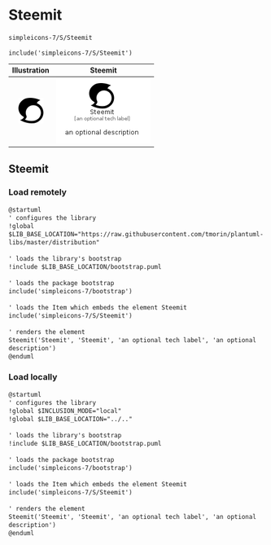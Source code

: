 # Steemit


```text
simpleicons-7/S/Steemit
```

```text
include('simpleicons-7/S/Steemit')
```



| Illustration | Steemit |
| :---: | :---: |
| ![illustration for Illustration](../../simpleicons-7/S/Steemit.png) | ![illustration for Steemit](../../simpleicons-7/S/Steemit.Local.png) |




## Steemit

### Load remotely
```plantuml
@startuml
' configures the library
!global $LIB_BASE_LOCATION="https://raw.githubusercontent.com/tmorin/plantuml-libs/master/distribution"

' loads the library's bootstrap
!include $LIB_BASE_LOCATION/bootstrap.puml

' loads the package bootstrap
include('simpleicons-7/bootstrap')

' loads the Item which embeds the element Steemit
include('simpleicons-7/S/Steemit')

' renders the element
Steemit('Steemit', 'Steemit', 'an optional tech label', 'an optional description')
@enduml
```

### Load locally
```plantuml
@startuml
' configures the library
!global $INCLUSION_MODE="local"
!global $LIB_BASE_LOCATION="../.."

' loads the library's bootstrap
!include $LIB_BASE_LOCATION/bootstrap.puml

' loads the package bootstrap
include('simpleicons-7/bootstrap')

' loads the Item which embeds the element Steemit
include('simpleicons-7/S/Steemit')

' renders the element
Steemit('Steemit', 'Steemit', 'an optional tech label', 'an optional description')
@enduml
```

